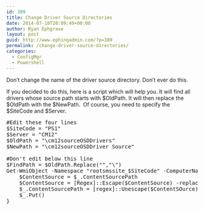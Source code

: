 ```yaml
---
id: 389
title: Change Driver Source Directories
date: 2014-07-10T20:09:49+00:00
author: Ryan Ephgrave
layout: post
guid: http://www.ephingadmin.com/?p=389
permalink: /change-driver-source-directories/
categories:
  - ConfigMgr
  - Powershell
---
```

Don’t change the name of the driver source directory. Don’t ever do this.

If you decided to do this, here is a script which will help you. It will find all drivers whose source path starts with $OldPath. It will then replace the $OldPath with the $NewPath.  Of course, you need to specify the $SiteCode and $Server.
<pre class="lang:ps decode:true ">#Edit these four lines
$SiteCode = "PS1"
$Server = "CM12"
$OldPath = "\cm12sourceOSDDrivers"
$NewPath = "\cm12sourceOSDDriver Source"
 
#Don't edit below this line
$FindPath = $OldPath.Replace("","\")
Get-WmiObject -Namespace "rootsmssite_$SiteCode" -ComputerName $Server -Query "select * from SMS_Driver where ContentSourcePath like '$FindPath%'" | ForEach-Object {
	$ContentSource = $_.ContentSourcePath
	$ContentSource = [Regex]::Escape($ContentSource) -replace [Regex]::Escape($OldPath),[Regex]::Escape($NewPath)
	$_.ContentSourcePath = [regex]::Unescape($ContentSOurce)
	$_.Put()
}</pre>